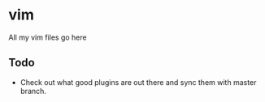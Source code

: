 # vim
All my vim files go here


## Todo 
* Check out what good plugins are out there and sync them with master branch. 

